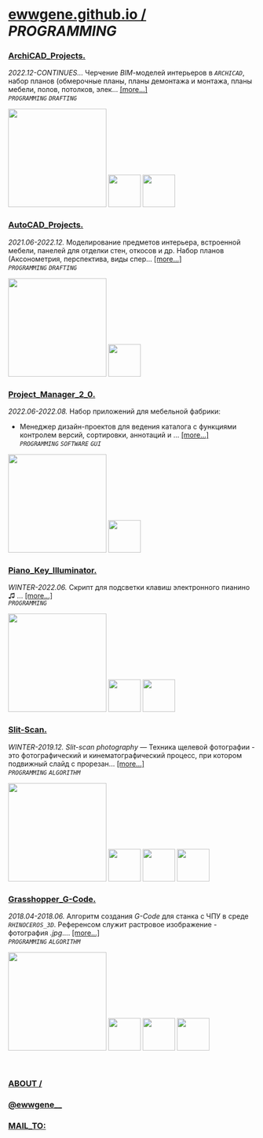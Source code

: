﻿# [ewwgene.github.io /](https://ewwgene.github.io/) _PROGRAMMING_ 
### [ArchiCAD_Projects.](https://ewwgene.github.io/ArchiCAD_Projects)
_2022.12-CONTINUES..._
Черчение _BIM_-моделей интерьеров в _`ARCHICAD`_, набор планов (обмерочные планы, планы демонтажа и монтажа, планы мебели, полов, потолков, элек... [[more...]](https://ewwgene.github.io/ArchiCAD_Projects/#text) <br>
_`PROGRAMMING`_ _`DRAFTING`_ 

<a href="https://ewwgene.github.io/ArchiCAD_Projects/#000"><img src="https://ewwgene.github.io/ArchiCAD_Projects/000.jpg" height="200"></a> <a href="https://ewwgene.github.io/ArchiCAD_Projects/#120"><img src="https://ewwgene.github.io/ArchiCAD_Projects/120.jpg" height="66"></a> <a href="https://ewwgene.github.io/ArchiCAD_Projects/#325"><img src="https://ewwgene.github.io/ArchiCAD_Projects/325.jpg" height="66"></a> 


### [AutoCAD_Projects.](https://ewwgene.github.io/AutoCAD_Projects)
_2021.06-2022.12._
Моделирование предметов интерьера, встроенной мебели, панелей для отделки стен, откосов и др. Набор планов (Аксонометрия, перспектива, виды спер... [[more...]](https://ewwgene.github.io/AutoCAD_Projects/#text) <br>
_`PROGRAMMING`_ _`DRAFTING`_ 

<a href="https://ewwgene.github.io/AutoCAD_Projects/#000"><img src="https://ewwgene.github.io/AutoCAD_Projects/000.jpg" height="200"></a> <a href="https://ewwgene.github.io/AutoCAD_Projects/#121"><img src="https://ewwgene.github.io/AutoCAD_Projects/121.jpg" height="66"></a> 


### [Project_Manager_2_0.](https://ewwgene.github.io/Project_Manager_2_0)
_2022.06-2022.08._
Набор приложений для мебельной фабрики:
  + Менеджер дизайн-проектов для ведения каталога с функциями контролем версий, сортировки, аннотаций и ... [[more...]](https://ewwgene.github.io/Project_Manager_2_0/#text) <br>
_`PROGRAMMING`_ _`SOFTWARE`_ _`GUI`_ 

<a href="https://ewwgene.github.io/Project_Manager_2_0/#000"><img src="https://ewwgene.github.io/Project_Manager_2_0/000.jpg" height="200"></a> <a href="https://ewwgene.github.io/Project_Manager_2_0/#301"><img src="https://ewwgene.github.io/Project_Manager_2_0/301.jpg" height="66"></a> 


### [Piano_Key_Illuminator.](https://ewwgene.github.io/Piano_Key_Illuminator)
_WINTER-2022.06._
Скрипт для подсветки клавиш электронного пианино &#9835; ... [[more...]](https://ewwgene.github.io/Piano_Key_Illuminator/#text) <br>
_`PROGRAMMING`_ 

<a href="https://ewwgene.github.io/Piano_Key_Illuminator/#000"><img src="https://ewwgene.github.io/Piano_Key_Illuminator/000.gif" height="200"></a> <a href="https://ewwgene.github.io/Piano_Key_Illuminator/#115"><img src="https://ewwgene.github.io/Piano_Key_Illuminator/115.jpg" height="66"></a> <a href="https://ewwgene.github.io/Piano_Key_Illuminator/#111"><img src="https://ewwgene.github.io/Piano_Key_Illuminator/111.jpg" height="66"></a> 


### [Slit-Scan.](https://ewwgene.github.io/Slit-Scan)
_WINTER-2019.12._
_Slit-scan photography_ — Техника щелевой фотографии - это фотографический и кинематографический процесс, при котором подвижный слайд с прорезан... [[more...]](https://ewwgene.github.io/Slit-Scan/#text) <br>
_`PROGRAMMING`_ _`ALGORITHM`_ 

<a href="https://ewwgene.github.io/Slit-Scan/#000"><img src="https://ewwgene.github.io/Slit-Scan/000.jpg" height="200"></a> <a href="https://ewwgene.github.io/Slit-Scan/#110"><img src="https://ewwgene.github.io/Slit-Scan/110.jpg" height="66"></a> <a href="https://ewwgene.github.io/Slit-Scan/#115"><img src="https://ewwgene.github.io/Slit-Scan/115.jpg" height="66"></a> <a href="https://ewwgene.github.io/Slit-Scan/#003"><img src="https://ewwgene.github.io/Slit-Scan/003.jpg" height="66"></a> 


### [Grasshopper_G-Code.](https://ewwgene.github.io/Grasshopper_G-Code)
_2018.04-2018.06._
Алгоритм создания _G-Code_ для станка с ЧПУ в среде _`RHINOCEROS_3D`_. Референсом служит растровое изображение - фотография _.jpg_.... [[more...]](https://ewwgene.github.io/Grasshopper_G-Code/#text) <br>
_`PROGRAMMING`_ _`ALGORITHM`_ 

<a href="https://ewwgene.github.io/Grasshopper_G-Code/#000"><img src="https://ewwgene.github.io/Grasshopper_G-Code/000.jpg" height="200"></a> <a href="https://ewwgene.github.io/Grasshopper_G-Code/#303"><img src="https://ewwgene.github.io/Grasshopper_G-Code/303.jpg" height="66"></a> <a href="https://ewwgene.github.io/Grasshopper_G-Code/#117"><img src="https://ewwgene.github.io/Grasshopper_G-Code/117.jpg" height="66"></a> <a href="https://ewwgene.github.io/Grasshopper_G-Code/#115"><img src="https://ewwgene.github.io/Grasshopper_G-Code/115.jpg" height="66"></a> 

<br> 

### [ABOUT /](https://ewwgene.github.io/ABOUT)
### [@ewwgene__](https://instagram.com/ewwgene__?igshid=YmMyMTA2M2Y=)
### [MAIL_TO:](mailto:r0cam@me.com)
